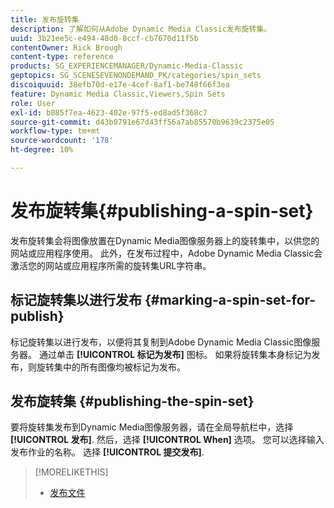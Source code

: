 ```yaml
---
title: 发布旋转集
description: 了解如何从Adobe Dynamic Media Classic发布旋转集。
uuid: 3b21ee5c-e494-48d0-8ccf-cb7670d11f5b
contentOwner: Rick Brough
content-type: reference
products: SG_EXPERIENCEMANAGER/Dynamic-Media-Classic
geptopics: SG_SCENESEVENONDEMAND_PK/categories/spin_sets
discoiquuid: 38efb70d-e17e-4cef-8af1-be748f66f3ea
feature: Dynamic Media Classic,Viewers,Spin Sets
role: User
exl-id: b085f7ea-4623-402e-97f5-ed8ad5f368c7
source-git-commit: d43b0791e67d43ff56a7ab85570b9639c2375e05
workflow-type: tm+mt
source-wordcount: '178'
ht-degree: 10%

---
```


# 发布旋转集{#publishing-a-spin-set}

发布旋转集会将图像放置在Dynamic Media图像服务器上的旋转集中，以供您的网站或应用程序使用。 此外，在发布过程中，Adobe Dynamic Media Classic会激活您的网站或应用程序所需的旋转集URL字符串。

## 标记旋转集以进行发布 {#marking-a-spin-set-for-publish}

标记旋转集以进行发布，以便将其复制到Adobe Dynamic Media Classic图像服务器。 通过单击 **[!UICONTROL 标记为发布]** 图标。 如果将旋转集本身标记为发布，则旋转集中的所有图像均被标记为发布。

## 发布旋转集 {#publishing-the-spin-set}

要将旋转集发布到Dynamic Media图像服务器，请在全局导航栏中，选择 **[!UICONTROL 发布]**. 然后，选择 **[!UICONTROL When]** 选项。 您可以选择输入发布作业的名称。 选择 **[!UICONTROL 提交发布]**.

>[!MORELIKETHIS]
>
>* [发布文件](publishing-files.md#publishing_files)

